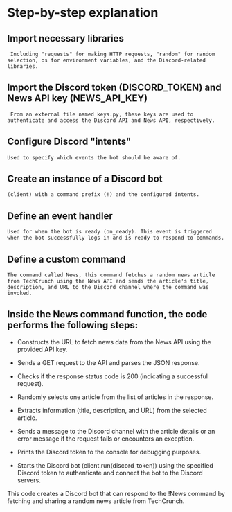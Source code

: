 # Step-by-step explanation

## Import necessary libraries

     Including "requests" for making HTTP requests, "random" for random selection, os for environment variables, and the Discord-related libraries.

## Import the Discord token (DISCORD_TOKEN) and News API key (NEWS_API_KEY)
    
     From an external file named keys.py, these keys are used to authenticate and access the Discord API and News API, respectively.

## Configure Discord "intents"

    Used to specify which events the bot should be aware of.

## Create an instance of a Discord bot 

    (client) with a command prefix (!) and the configured intents.

## Define an event handler

    Used for when the bot is ready (on_ready). This event is triggered when the bot successfully logs in and is ready to respond to commands.

## Define a custom command

    The command called News, this command fetches a random news article from TechCrunch using the News API and sends the article's title, description, and URL to the Discord channel where the command was invoked.

## Inside the News command function, the code performs the following steps:

- Constructs the URL to fetch news data from the News API using the provided API key.
- Sends a GET request to the API and parses the JSON response.
- Checks if the response status code is 200 (indicating a successful request).
- Randomly selects one article from the list of articles in the response.
- Extracts information (title, description, and URL) from the selected article.
- Sends a message to the Discord channel with the article details or an error message if the request fails or encounters an exception.
- Prints the Discord token to the console for debugging purposes.

- Starts the Discord bot (client.run(discord_token)) using the specified Discord token to authenticate and connect the bot to the Discord servers.

This code creates a Discord bot that can respond to the !News command by fetching and sharing a random news article from TechCrunch.